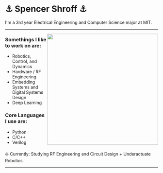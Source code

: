 # ⚓ Spencer Shroff ⚓ 
I'm a 3rd year Electrical Engineering and Computer Science major at MIT. 
___

<img src="https://upload.wikimedia.org/wikipedia/commons/e/e3/Demonstrating_Chaos_with_a_Double_Pendulum.gif" width="365" height="365" align="right"/>

### Somethings I like to work on are:
* Robotics, Control, and Dynamics
* Hardware / RF Engineering
* Embedding Systems and Digital Systems Design
* Deep Learning

### Core Languages I use are:
* Python
* C/C++
* Verilog 

⛵ Currently: Studying RF Engineering and Circuit Design + Underactuate Robotics.
___
